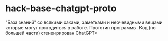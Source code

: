 # hack-base-chatgpt-proto
"База знаний" со всякими хаками, заметками и неочевидными вещами которые могут пригодиться в работе. Прототип программы. Код (по большей части) сгененрирован ChatGPT>
